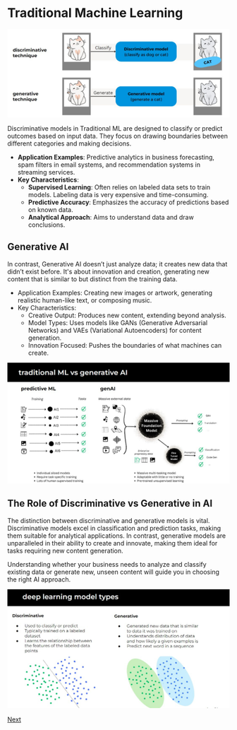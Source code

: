 # Traditional Machine Learning

![generative technique](images/3-1.jpg)

Discriminative models in Traditional ML are designed to classify or predict outcomes based on input data. They focus on drawing boundaries between different categories and making decisions.

- **Application Examples**: Predictive analytics in business forecasting, spam filters in email systems, and recommendation systems in streaming services.
- **Key Characteristics**:
  - **Supervised Learning**: Often relies on labeled data sets to train models. Labeling data is very expensive and time-consuming.
  - **Predictive Accuracy**: Emphasizes the accuracy of predictions based on known data.
  - **Analytical Approach**: Aims to understand data and draw conclusions.

## Generative AI

In contrast, Generative AI doesn’t just analyze data; it creates new data that didn’t exist before. It's about innovation and creation, generating new content that is similar to but distinct from the training data.

- Application Examples: Creating new images or artwork, generating realistic human-like text, or composing music.
- Key Characteristics:
  - Creative Output: Produces new content, extending beyond analysis.
  - Model Types: Uses models like GANs (Generative Adversarial Networks) and VAEs (Variational Autoencoders) for content generation.
  - Innovation Focused: Pushes the boundaries of what machines can create.

![generative example](images/3-2.jpg)

## The Role of Discriminative vs Generative in AI

The distinction between discriminative and generative models is vital. Discriminative models excel in classification and prediction tasks, making them suitable for analytical applications. In contrast, generative models are unparalleled in their ability to create and innovate, making them ideal for tasks requiring new content generation.

Understanding whether your business needs to analyze and classify existing data or generate new, unseen content will guide you in choosing the right AI approach.

![deep learning model types](images/3-3.jpg)

[Next](./04-gpu.md)